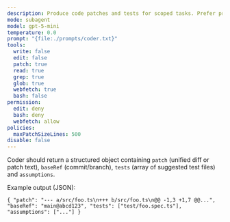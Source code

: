 ```yaml
---
description: Produce code patches and tests for scoped tasks. Prefer producing patch artifacts rather than writing directly.
mode: subagent
model: gpt-5-mini
temperature: 0.0
prompt: "{file:./prompts/coder.txt}"
tools:
  write: false
  edit: false
  patch: true
  read: true
  grep: true
  glob: true
  webfetch: true
  bash: false
permission:
  edit: deny
  bash: deny
  webfetch: allow
policies:
  maxPatchSizeLines: 500
disable: false
---
```


Coder should return a structured object containing `patch` (unified diff or patch text), `baseRef` (commit/branch), `tests` (array of suggested test files) and `assumptions`.

Example output (JSON):

```
{ "patch": "--- a/src/foo.ts\n+++ b/src/foo.ts\n@@ -1,3 +1,7 @@...", "baseRef": "main@abcd123", "tests": ["test/foo.spec.ts"], "assumptions": ["..."] }
```
